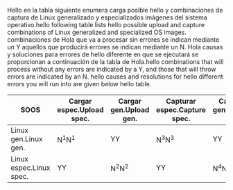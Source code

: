 <span data-ttu-id="0799c-101">Hello en la tabla siguiente enumera carga posible hello y combinaciones de captura de Linux generalizado y especializados imágenes del sistema operativo.</span><span class="sxs-lookup"><span data-stu-id="0799c-101">hello following table lists hello possible upload and capture combinations of Linux generalized and specialized OS images.</span></span> <span data-ttu-id="0799c-102">combinaciones de Hola que va a procesar sin errores se indican mediante un Y aquellos que producirá errores se indican mediante un N. Hola causas y soluciones para errores de hello diferente en que se ejecutará se proporcionan a continuación de la tabla de Hola.</span><span class="sxs-lookup"><span data-stu-id="0799c-102">hello combinations that will process without any errors are indicated by a Y, and those that will throw errors are indicated by an N. hello causes and resolutions for hello different errors you will run into are given below hello table.</span></span>

| <span data-ttu-id="0799c-103">SO</span><span class="sxs-lookup"><span data-stu-id="0799c-103">OS</span></span> | <span data-ttu-id="0799c-104">Cargar espec.</span><span class="sxs-lookup"><span data-stu-id="0799c-104">Upload spec.</span></span> | <span data-ttu-id="0799c-105">Cargar gen.</span><span class="sxs-lookup"><span data-stu-id="0799c-105">Upload gen.</span></span> | <span data-ttu-id="0799c-106">Capturar espec.</span><span class="sxs-lookup"><span data-stu-id="0799c-106">Capture spec.</span></span> | <span data-ttu-id="0799c-107">Capturar gen.</span><span class="sxs-lookup"><span data-stu-id="0799c-107">Capture gen.</span></span> |
| --- | --- | --- | --- | --- |
| <span data-ttu-id="0799c-108">Linux gen.</span><span class="sxs-lookup"><span data-stu-id="0799c-108">Linux gen.</span></span> |<span data-ttu-id="0799c-109">N<sup>1</sup></span><span class="sxs-lookup"><span data-stu-id="0799c-109">N<sup>1</sup></span></span> |<span data-ttu-id="0799c-110">Y</span><span class="sxs-lookup"><span data-stu-id="0799c-110">Y</span></span> |<span data-ttu-id="0799c-111">N<sup>3</sup></span><span class="sxs-lookup"><span data-stu-id="0799c-111">N<sup>3</sup></span></span> |<span data-ttu-id="0799c-112">Y</span><span class="sxs-lookup"><span data-stu-id="0799c-112">Y</span></span> |
| <span data-ttu-id="0799c-113">Linux espec.</span><span class="sxs-lookup"><span data-stu-id="0799c-113">Linux spec.</span></span> |<span data-ttu-id="0799c-114">Y</span><span class="sxs-lookup"><span data-stu-id="0799c-114">Y</span></span> |<span data-ttu-id="0799c-115">N<sup>2</sup></span><span class="sxs-lookup"><span data-stu-id="0799c-115">N<sup>2</sup></span></span> |<span data-ttu-id="0799c-116">Y</span><span class="sxs-lookup"><span data-stu-id="0799c-116">Y</span></span> |<span data-ttu-id="0799c-117">N<sup>4</sup></span><span class="sxs-lookup"><span data-stu-id="0799c-117">N<sup>4</sup></span></span> |

